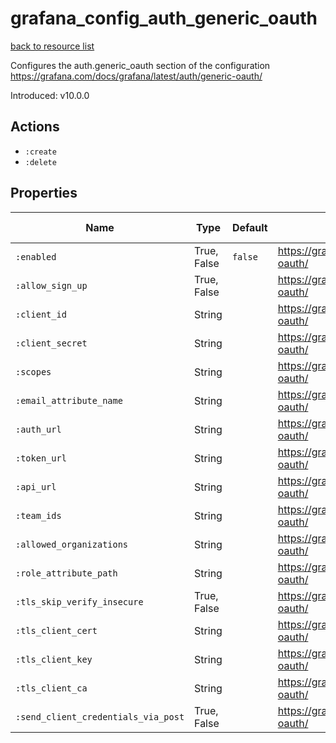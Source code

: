 # grafana_config_auth_generic_oauth

[back to resource list](https://github.com/sous-chefs/grafana#resources)

Configures the auth.generic_oauth section of the configuration <https://grafana.com/docs/grafana/latest/auth/generic-oauth/>

Introduced: v10.0.0

## Actions

- `:create`
- `:delete`

## Properties

| Name                                | Type        | Default | Description                                                   | Allowed Values |
| ----------------------------------- | ----------- | ------- | ------------------------------------------------------------- | -------------- |
| `:enabled`                          | True, False | `false` | <https://grafana.com/docs/grafana/latest/auth/generic-oauth/> | true, false    |
| `:allow_sign_up`                    | True, False |         | <https://grafana.com/docs/grafana/latest/auth/generic-oauth/> | true, false    |
| `:client_id`                        | String      |         | <https://grafana.com/docs/grafana/latest/auth/generic-oauth/> |                |
| `:client_secret`                    | String      |         | <https://grafana.com/docs/grafana/latest/auth/generic-oauth/> |                |
| `:scopes`                           | String      |         | <https://grafana.com/docs/grafana/latest/auth/generic-oauth/> |                |
| `:email_attribute_name`             | String      |         | <https://grafana.com/docs/grafana/latest/auth/generic-oauth/> |                |
| `:auth_url`                         | String      |         | <https://grafana.com/docs/grafana/latest/auth/generic-oauth/> |                |
| `:token_url`                        | String      |         | <https://grafana.com/docs/grafana/latest/auth/generic-oauth/> |                |
| `:api_url`                          | String      |         | <https://grafana.com/docs/grafana/latest/auth/generic-oauth/> |                |
| `:team_ids`                         | String      |         | <https://grafana.com/docs/grafana/latest/auth/generic-oauth/> |                |
| `:allowed_organizations`            | String      |         | <https://grafana.com/docs/grafana/latest/auth/generic-oauth/> |                |
| `:role_attribute_path`              | String      |         | <https://grafana.com/docs/grafana/latest/auth/generic-oauth/> |                |
| `:tls_skip_verify_insecure`         | True, False |         | <https://grafana.com/docs/grafana/latest/auth/generic-oauth/> | true, false    |
| `:tls_client_cert`                  | String      |         | <https://grafana.com/docs/grafana/latest/auth/generic-oauth/> |                |
| `:tls_client_key`                   | String      |         | <https://grafana.com/docs/grafana/latest/auth/generic-oauth/> |                |
| `:tls_client_ca`                    | String      |         | <https://grafana.com/docs/grafana/latest/auth/generic-oauth/> |                |
| `:send_client_credentials_via_post` | True, False |         | <https://grafana.com/docs/grafana/latest/auth/generic-oauth/> | true, false    |
